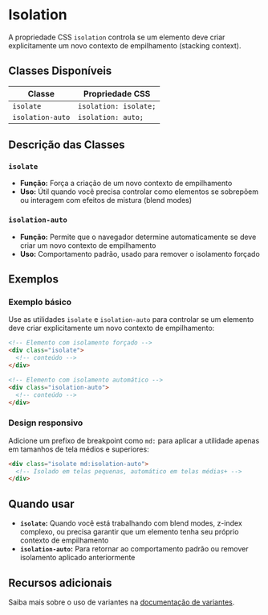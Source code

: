 # Isolation

A propriedade CSS `isolation` controla se um elemento deve criar explicitamente um novo contexto de empilhamento (stacking context).

## Classes Disponíveis

| Classe | Propriedade CSS |
|--------|----------------|
| `isolate` | `isolation: isolate;` |
| `isolation-auto` | `isolation: auto;` |

## Descrição das Classes

### `isolate`
- **Função:** Força a criação de um novo contexto de empilhamento
- **Uso:** Útil quando você precisa controlar como elementos se sobrepõem ou interagem com efeitos de mistura (blend modes)

### `isolation-auto`
- **Função:** Permite que o navegador determine automaticamente se deve criar um novo contexto de empilhamento
- **Uso:** Comportamento padrão, usado para remover o isolamento forçado

## Exemplos

### Exemplo básico

Use as utilidades `isolate` e `isolation-auto` para controlar se um elemento deve criar explicitamente um novo contexto de empilhamento:

```html
<!-- Elemento com isolamento forçado -->
<div class="isolate">
  <!-- conteúdo -->
</div>

<!-- Elemento com isolamento automático -->
<div class="isolation-auto">
  <!-- conteúdo -->
</div>
```

### Design responsivo

Adicione um prefixo de breakpoint como `md:` para aplicar a utilidade apenas em tamanhos de tela médios e superiores:

```html
<div class="isolate md:isolation-auto">
  <!-- Isolado em telas pequenas, automático em telas médias+ -->
</div>
```

## Quando usar

- **`isolate`:** Quando você está trabalhando com blend modes, z-index complexo, ou precisa garantir que um elemento tenha seu próprio contexto de empilhamento
- **`isolation-auto`:** Para retornar ao comportamento padrão ou remover isolamento aplicado anteriormente

## Recursos adicionais

Saiba mais sobre o uso de variantes na [documentação de variantes](https://tailwindcss.com/docs/hover-focus-and-other-states).

